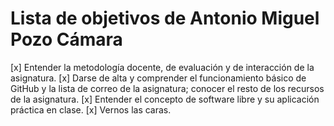 Lista de objetivos de Antonio Miguel Pozo Cámara
============================



[x]	Entender la metodología docente, de evaluación y de interacción de la asignatura.
[x]	Darse de alta y comprender el funcionamiento básico de GitHub y la lista de correo de la asignatura; conocer el resto de los recursos de la asignatura.
[x]	Entender el concepto de software libre y su aplicación práctica en clase.
[x]	Vernos las caras. 
